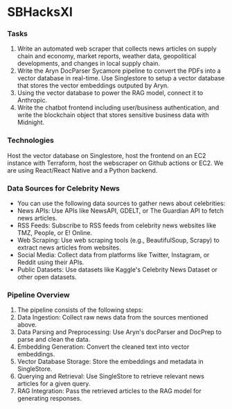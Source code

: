 # SBHacksXI

### Tasks
1. Write an automated web scraper that collects news articles on supply chain and economy, market reports, weather data, geopolitical developments, and changes in local supply chain.
2. Write the Aryn DocParser Sycamore pipeline to convert the PDFs into a vector database in real-time. Use Singlestore to setup a vector database that stores the vector embeddings outputed by Aryn.
3. Using the vector database to power the RAG model, connect it to Anthropic.
4. Write the chatbot frontend including user/business authentication, and write the blockchain object that stores sensitive business data with Midnight.

### Technologies
Host the vector database on Singlestore, host the frontend on an EC2 instance with Terraform, host the webscraper on Github actions or EC2.
We are using React/React Native and a Python backend.

### Data Sources for Celebrity News
- You can use the following data sources to gather news about celebrities:
- News APIs: Use APIs like NewsAPI, GDELT, or The Guardian API to fetch news articles.
- RSS Feeds: Subscribe to RSS feeds from celebrity news websites like TMZ, People, or E! Online.
- Web Scraping: Use web scraping tools (e.g., BeautifulSoup, Scrapy) to extract news articles from websites.
- Social Media: Collect data from platforms like Twitter, Instagram, or Reddit using their APIs.
- Public Datasets: Use datasets like Kaggle's Celebrity News Dataset or other open datasets.

### Pipeline Overview
1. The pipeline consists of the following steps:
2. Data Ingestion: Collect raw news data from the sources mentioned above.
3. Data Parsing and Preprocessing: Use Aryn's docParser and DocPrep to parse and clean the data.
4. Embedding Generation: Convert the cleaned text into vector embeddings.
5. Vector Database Storage: Store the embeddings and metadata in SingleStore.
6. Querying and Retrieval: Use SingleStore to retrieve relevant news articles for a given query.
7. RAG Integration: Pass the retrieved articles to the RAG model for generating responses.

